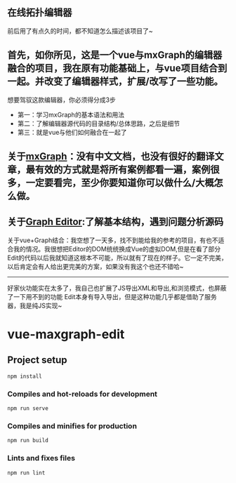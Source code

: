 ## 在线拓扑编辑器

前后用了有点久的时间，都不知道怎么描述该项目了~

首先，如你所见，这是一个vue与mxGraph的编辑器融合的项目，我在原有功能基础上，与vue项目结合到一起。并改变了编辑器样式，扩展/改写了一些功能。
---
想要驾驭这款编辑器，你必须得分成3步
- 第一：学习mxGraph的基本语法和用法
- 第二：了解编辑器源代码的目录结构/总体思路，之后是细节
- 第三：就是vue与他们如何融合在一起了


关于[mxGraph](https://github.com/maxGraph/maxGraph)：没有中文文档，也没有很好的翻译文章，最有效的方式就是将所有案例都看一遍，案例很多，一定要看完，至少你要知道你可以做什么/大概怎么做。
---
关于[Graph Editor](https://jgraph.github.io/mxgraph/javascript/examples/grapheditor/www/index.html):了解基本结构，遇到问题分析源码
---
关于vue+Graph结合：我空想了一天多，找不到能给我的参考的项目，有也不适合我的情况。我很想把Editor的DOM统统换成Vue的虚拟DOM,但是在看了部分Edit的代码以后我就知道这根本不可能，所以就有了现在的样子。它一定不完美，以后肯定会有人给出更完美的方案，如果没有我这个也还不错哈~

---
好家伙功能实在太多了，我自己也扩展了JS导出XML和导出,和浏览模式，也屏蔽了一下用不到的功能
Edit本身有导入导出，但是这种功能几乎都是借助了服务器，我是纯JS实现~

# vue-maxgraph-edit
## Project setup
```
npm install
```

### Compiles and hot-reloads for development
```
npm run serve
```

### Compiles and minifies for production
```
npm run build
```

### Lints and fixes files
```
npm run lint
```
